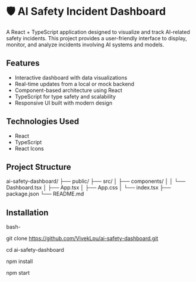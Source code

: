 # 🛡 AI Safety Incident Dashboard

A React + TypeScript application designed to visualize and track AI-related safety incidents. 
This project provides a user-friendly interface to display, monitor, and analyze incidents involving AI systems and models.

##  Features

- Interactive dashboard with data visualizations
- Real-time updates from a local or mock backend
- Component-based architecture using React
- TypeScript for type safety and scalability
- Responsive UI built with modern design

## Technologies Used

- React
- TypeScript
- React Icons

##  Project Structure

ai-safety-dashboard/
├── public/
├── src/
│ ├── components/
│ │ └── Dashboard.tsx
│ ├── App.tsx
│ ├── App.css
│ └── index.tsx
├── package.json
└── README.md


##  Installation

bash-

git clone https://github.com/VivekLpu/ai-safety-dashboard.git

cd ai-safety-dashboard

npm install

npm start

